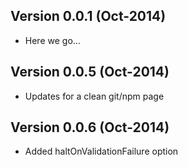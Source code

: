## Version 0.0.1 (Oct-2014)
* Here we go...

## Version 0.0.5 (Oct-2014)
* Updates for a clean git/npm page

## Version 0.0.6 (Oct-2014)
* Added haltOnValidationFailure option